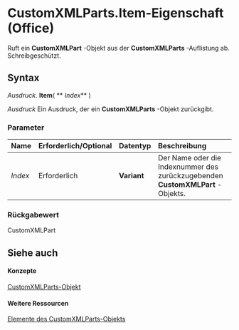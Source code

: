
# CustomXMLParts.Item-Eigenschaft (Office)

Ruft ein  **CustomXMLPart** -Objekt aus der **CustomXMLParts** -Auflistung ab. Schreibgeschützt.


## Syntax

 _Ausdruck_. **Item**( ** _Index_** )

 _Ausdruck_ Ein Ausdruck, der ein **CustomXMLParts** -Objekt zurückgibt.


### Parameter



|**Name**|**Erforderlich/Optional**|**Datentyp**|**Beschreibung**|
|:-----|:-----|:-----|:-----|
| _Index_|Erforderlich|**Variant**|Der Name oder die Indexnummer des zurückzugebenden  **CustomXMLPart** -Objekts.|

### Rückgabewert

CustomXMLPart


## Siehe auch


#### Konzepte


[CustomXMLParts-Objekt](98c1c58e-a08d-6304-8626-1e6705917da3.md)
#### Weitere Ressourcen


[Elemente des CustomXMLParts-Objekts](http://msdn.microsoft.com/library/4e77b5ea-b73c-020f-4abf-25adc200de23%28Office.15%29.aspx)
